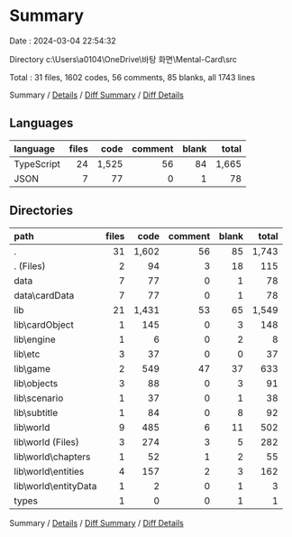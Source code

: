 # Summary

Date : 2024-03-04 22:54:32

Directory c:\\Users\\a0104\\OneDrive\\바탕 화면\\Mental-Card\\src

Total : 31 files,  1602 codes, 56 comments, 85 blanks, all 1743 lines

Summary / [Details](details.md) / [Diff Summary](diff.md) / [Diff Details](diff-details.md)

## Languages
| language | files | code | comment | blank | total |
| :--- | ---: | ---: | ---: | ---: | ---: |
| TypeScript | 24 | 1,525 | 56 | 84 | 1,665 |
| JSON | 7 | 77 | 0 | 1 | 78 |

## Directories
| path | files | code | comment | blank | total |
| :--- | ---: | ---: | ---: | ---: | ---: |
| . | 31 | 1,602 | 56 | 85 | 1,743 |
| . (Files) | 2 | 94 | 3 | 18 | 115 |
| data | 7 | 77 | 0 | 1 | 78 |
| data\\cardData | 7 | 77 | 0 | 1 | 78 |
| lib | 21 | 1,431 | 53 | 65 | 1,549 |
| lib\\cardObject | 1 | 145 | 0 | 3 | 148 |
| lib\\engine | 1 | 6 | 0 | 2 | 8 |
| lib\\etc | 3 | 37 | 0 | 0 | 37 |
| lib\\game | 2 | 549 | 47 | 37 | 633 |
| lib\\objects | 3 | 88 | 0 | 3 | 91 |
| lib\\scenario | 1 | 37 | 0 | 1 | 38 |
| lib\\subtitle | 1 | 84 | 0 | 8 | 92 |
| lib\\world | 9 | 485 | 6 | 11 | 502 |
| lib\\world (Files) | 3 | 274 | 3 | 5 | 282 |
| lib\\world\\chapters | 1 | 52 | 1 | 2 | 55 |
| lib\\world\\entities | 4 | 157 | 2 | 3 | 162 |
| lib\\world\\entityData | 1 | 2 | 0 | 1 | 3 |
| types | 1 | 0 | 0 | 1 | 1 |

Summary / [Details](details.md) / [Diff Summary](diff.md) / [Diff Details](diff-details.md)